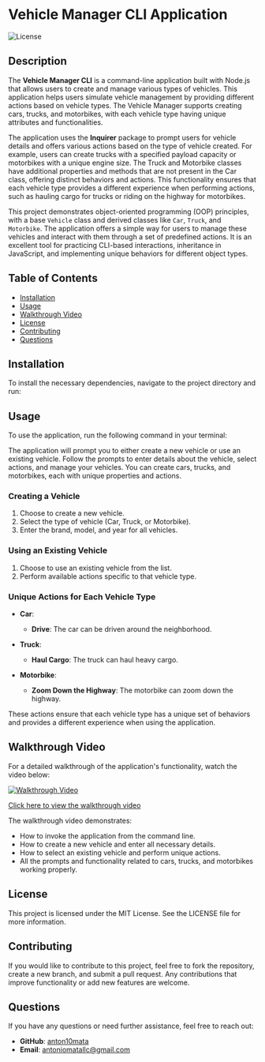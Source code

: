 # Vehicle Manager CLI Application

![License](https://img.shields.io/badge/license-MIT-blue.svg)

## Description

The **Vehicle Manager CLI** is a command-line application built with Node.js that allows users to create and manage various types of vehicles. This application helps users simulate vehicle management by providing different actions based on vehicle types. The Vehicle Manager supports creating cars, trucks, and motorbikes, with each vehicle type having unique attributes and functionalities.

The application uses the **Inquirer** package to prompt users for vehicle details and offers various actions based on the type of vehicle created. For example, users can create trucks with a specified payload capacity or motorbikes with a unique engine size. The Truck and Motorbike classes have additional properties and methods that are not present in the Car class, offering distinct behaviors and actions. This functionality ensures that each vehicle type provides a different experience when performing actions, such as hauling cargo for trucks or riding on the highway for motorbikes.

This project demonstrates object-oriented programming (OOP) principles, with a base `Vehicle` class and derived classes like `Car`, `Truck`, and `Motorbike`. The application offers a simple way for users to manage these vehicles and interact with them through a set of predefined actions. It is an excellent tool for practicing CLI-based interactions, inheritance in JavaScript, and implementing unique behaviors for different object types.

## Table of Contents

- [Installation](#installation)
- [Usage](#usage)
- [Walkthrough Video](#walkthrough-video)
- [License](#license)
- [Contributing](#contributing)
- [Questions](#questions)

## Installation

To install the necessary dependencies, navigate to the project directory and run:

## Usage

To use the application, run the following command in your terminal:

The application will prompt you to either create a new vehicle or use an existing vehicle. Follow the prompts to enter details about the vehicle, select actions, and manage your vehicles. You can create cars, trucks, and motorbikes, each with unique properties and actions.

### Creating a Vehicle

1. Choose to create a new vehicle.
2. Select the type of vehicle (Car, Truck, or Motorbike).
3. Enter the brand, model, and year for all vehicles.

### Using an Existing Vehicle

1. Choose to use an existing vehicle from the list.
2. Perform available actions specific to that vehicle type.

### Unique Actions for Each Vehicle Type

- **Car**:
  - **Drive**: The car can be driven around the neighborhood.

- **Truck**:
  - **Haul Cargo**: The truck can haul heavy cargo.

- **Motorbike**:
  - **Zoom Down the Highway**: The motorbike can zoom down the highway.

These actions ensure that each vehicle type has a unique set of behaviors and provides a different experience when using the application.

## Walkthrough Video

For a detailed walkthrough of the application's functionality, watch the video below:

[![Walkthrough Video](https://img.youtube.com/vi/07o5l7zR8o0/0.jpg)](https://youtu.be/07o5l7zR8o0)

[Click here to view the walkthrough video]([https://youtu.be/07o5l7zR8o0](https://youtu.be/bGAVSkY9UhU))

The walkthrough video demonstrates:

- How to invoke the application from the command line.
- How to create a new vehicle and enter all necessary details.
- How to select an existing vehicle and perform unique actions.
- All the prompts and functionality related to cars, trucks, and motorbikes working properly.

## License

This project is licensed under the MIT License. See the LICENSE file for more information.

## Contributing

If you would like to contribute to this project, feel free to fork the repository, create a new branch, and submit a pull request. Any contributions that improve functionality or add new features are welcome.

## Questions

If you have any questions or need further assistance, feel free to reach out:

- **GitHub**: [anton10mata](https://github.com/anton10mata)
- **Email**: [antoniomatallc@gmail.com](mailto:antoniomatallc@gmail.com)

